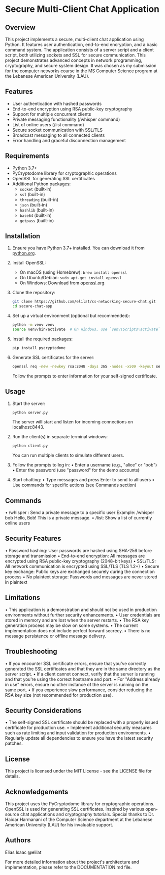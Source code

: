 # Secure Multi-Client Chat Application

## Overview
This project implements a secure, multi-client chat application using Python. It features user authentication, end-to-end encryption, and a basic command system. The application consists of a server script and a client script, both utilizing sockets and SSL for secure communication. This project demonstrates advanced concepts in network programming, cryptography, and secure system design. It was chosen as my submission for the computer networks course in the MS Computer Science program at the Lebanese American University (LAU).

## Features
- User authentication with hashed passwords
- End-to-end encryption using RSA public-key cryptography
- Support for multiple concurrent clients
- Private messaging functionality (/whisper command)
- List of online users (/list command)
- Secure socket communication with SSL/TLS
- Broadcast messaging to all connected clients
- Error handling and graceful disconnection management

## Requirements
- Python 3.7+
- PyCryptodome library for cryptographic operations
- OpenSSL for generating SSL certificates
- Additional Python packages:
  - `socket` (built-in)
  - `ssl` (built-in)
  - `threading` (built-in)
  - `json` (built-in)
  - `hashlib` (built-in)
  - `base64` (built-in)
  - `getpass` (built-in)

## Installation

1. Ensure you have Python 3.7+ installed. You can download it from [python.org](https://www.python.org/downloads/).

2. Install OpenSSL:
   - On macOS (using Homebrew): `brew install openssl`
   - On Ubuntu/Debian: `sudo apt-get install openssl`
   - On Windows: Download from [openssl.org](https://www.openssl.org/source/)

3. Clone the repository:
   ```sh
   git clone https://github.com/elilat/cs-networking-secure-chat.git
   cd secure-chat-app
   ```

4. Set up a virtual environment (optional but recommended):
   ```sh
   python -m venv venv
   source venv/bin/activate  # On Windows, use `venv\Scripts\activate`
   ```

5. Install the required packages:
   ```sh
   pip install pycryptodome
   ```

6. Generate SSL certificates for the server:
   ```sh
   openssl req -new -newkey rsa:2048 -days 365 -nodes -x509 -keyout server.key -out server.crt
   ```
   Follow the prompts to enter information for your self-signed certificate.

## Usage

1. Start the server:
   ```sh
   python server.py
   ```
   The server will start and listen for incoming connections on localhost:8443.

2. Run the client(s) in separate terminal windows:
   ```sh
   python client.py
   ```
   You can run multiple clients to simulate different users.

3. Follow the prompts to log in:
   • Enter a username (e.g., "alice" or "bob")
   • Enter the password (use "password" for the demo accounts)

4. Start chatting:
   • Type messages and press Enter to send to all users
   • Use commands for specific actions (see Commands section)

## Commands

• /whisper <username> <message>: Send a private message to a specific user
   Example: /whisper bob Hello, Bob! This is a private message.
• /list: Show a list of currently online users

## Security Features

• Password hashing: User passwords are hashed using SHA-256 before storage and transmission
• End-to-end encryption: All messages are encrypted using RSA public-key cryptography (2048-bit keys)
• SSL/TLS: All network communication is encrypted using SSL/TLS (TLS 1.2+)
• Secure key exchange: Public keys are exchanged securely during the connection process
• No plaintext storage: Passwords and messages are never stored in plaintext

## Limitations

• This application is a demonstration and should not be used in production environments without further security enhancements.
• User credentials are stored in memory and are lost when the server restarts.
• The RSA key generation process may be slow on some systems.
• The current implementation does not include perfect forward secrecy.
• There is no message persistence or offline message delivery.

## Troubleshooting

• If you encounter SSL certificate errors, ensure that you've correctly generated the SSL certificates and that they are in the same directory as the server script.
• If a client cannot connect, verify that the server is running and that you're using the correct hostname and port.
• For "Address already in use" errors, ensure no other instance of the server is running on the same port.
• If you experience slow performance, consider reducing the RSA key size (not recommended for production use).

## Security Considerations

• The self-signed SSL certificate should be replaced with a properly issued certificate for production use.
• Implement additional security measures such as rate limiting and input validation for production environments.
• Regularly update all dependencies to ensure you have the latest security patches.

## License

This project is licensed under the MIT License - see the LICENSE file for details.

## Acknowledgements

This project uses the PyCryptodome library for cryptographic operations.
OpenSSL is used for generating SSL certificates.
Inspired by various open-source chat applications and cryptography tutorials.
Special thanks to Dr. Haidar Harmanani of the Computer Science department at the Lebanese American University (LAU) for his invaluable support.

## Authors

Elias Isaac @elilat

For more detailed information about the project's architecture and implementation, please refer to the DOCUMENTATION.md file.
